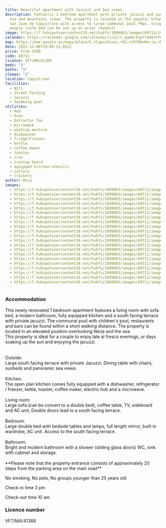 ```yaml
---
title: Beautiful apartment with Jacuzzi and Sea views
description: Fantastic 1 bedroom apartment with private jacuzzi and spectacular
  sea and mountains views. The property is located in the popular Urbanisation
  San Juan de Capistrano with access to large communal pool.*Max. occupancy is 4
  people (sofa bed can be set up on prior request)
image: https://f.hubspotusercontent10.net/hubfs/1899863/images/A9711/image-1.jpeg
calendar: https://calendar.google.com/calendar/ical/c_qam6l43p7lm4m7n7n4ppg7f228%40group.calendar.google.com/public/basic.ics
map: https://www.google.es/maps/place/C.+Capuchinos,+62,+29780+Nerja,+M%C3%A1laga/@36.7670204,-3.871159,17z/data=!3m1!4b1!4m5!3m4!1s0xd7224fec5453be3:0xbd1ef544323ede4f!8m2!3d36.7670204!4d-3.8689703
date: 2021-12-06T19:09:22.052Z
price: From €500
code: A9711
licence: VFT/MA/41388
beds: "1"
baths: "1"
sleeps: "2"
location: Capistrano
facilities:
  - Wifi
  - Street Parking
  - Jacuzzi
  - Swimming pool
utilities:
  - Hob
  - Oven
  - Extractor fan
  - microwave
  - washing machine
  - dishwasher
  - fridge/freezer
  - kettle
  - coffee maker
  - toaster
  - iron
  - ironing board
  - equipped kitchen utensils
  - cutlery
  - crockery
author: Mica
images:
  - https://f.hubspotusercontent10.net/hubfs/1899863/images/A9711/image-1.jpeg
  - https://f.hubspotusercontent10.net/hubfs/1899863/images/A9711/image-2.jpeg
  - https://f.hubspotusercontent10.net/hubfs/1899863/images/A9711/image-3.jpeg
  - https://f.hubspotusercontent10.net/hubfs/1899863/images/A9711/image-5.jpeg
  - https://f.hubspotusercontent10.net/hubfs/1899863/images/A9711/image-6.jpeg
  - https://f.hubspotusercontent10.net/hubfs/1899863/images/A9711/image-7.jpeg
  - https://f.hubspotusercontent10.net/hubfs/1899863/images/A9711/image-8.jpeg
  - https://f.hubspotusercontent10.net/hubfs/1899863/images/A9711/image-9.jpeg
  - https://f.hubspotusercontent10.net/hubfs/1899863/images/A9711/image-10.jpeg
  - https://f.hubspotusercontent10.net/hubfs/1899863/images/A9711/image-11.jpeg
  - https://f.hubspotusercontent10.net/hubfs/1899863/images/A9711/image-12.jpeg
  - https://f.hubspotusercontent10.net/hubfs/1899863/images/A9711/image-13.jpeg
  - https://f.hubspotusercontent10.net/hubfs/1899863/images/A9711/image-14.jpeg
  - https://f.hubspotusercontent10.net/hubfs/1899863/images/A9711/image-15.jpeg
  - https://f.hubspotusercontent10.net/hubfs/1899863/images/A9711/image-16.jpeg
  - https://f.hubspotusercontent10.net/hubfs/1899863/images/A9711/image-17.jpeg
  - https://f.hubspotusercontent10.net/hubfs/1899863/images/A9711/image-18.jpeg
  - https://f.hubspotusercontent10.net/hubfs/1899863/images/A9711/image-19.jpeg
  - https://f.hubspotusercontent10.net/hubfs/1899863/images/A9711/image-20.jpeg
  - https://f.hubspotusercontent10.net/hubfs/1899863/images/A9711/image-21.jpeg
  - https://f.hubspotusercontent10.net/hubfs/1899863/images/A9711/image-22.jpeg
---
```

### Accommodation

This newly renovated 1 bedroom apartment features a living room with sofa bed, a modern bathroom, fully equipped kitchen and a south facing terrace with private jacuzzi. The communal pool with children's pool, restaurants and bars can be found within a short walking distance. The property is located in an elevated position overlooking Nerja and the sea.\
This property is ideal for a couple to enjoy late al fresco evenings, or days soaking up the sun and enjoying the jacuzzi.\
\
\
Outside:\
Large south facing terrace with private Jacuzzi. Dining table with chairs, sunbeds and panoramic sea views.\
\
Kitchen:\
The open plan kitchen comes fully equipped with a dishwasher, refrigerator / freezer, kettle, toaster, coffee maker, electric hob and a microwave.\
\
Living room:\
Large sofa (can be convert to a double bed), coffee table, TV, sideboard and AC unit, Double doors lead to a south facing terrace.\
\
Bedroom:\
Large double bed with bedside tables and lamps, full length mirror, built in wardrobe, AC unit. Access to the south facing terrace.\
\
Bathroom:\
Bright and modern bathroom with a shower (sliding glass doors) WC, sink with cabinet and storage.\
\
\*\*Please note that the property entrance consists of approximately 20 steps from the parking area on the main road\*\*

No smoking, No pets, No groups younger than 25 years old

Check-in time 3 pm

Check-out time 10 am

### Licence number

VFT/MA/41388
